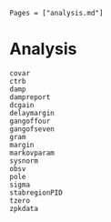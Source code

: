 ```@index
Pages = ["analysis.md"]
```

# Analysis

```@docs
covar
ctrb
damp
dampreport
dcgain
delaymargin
gangoffour
gangofseven
gram
margin
markovparam
sysnorm
obsv
pole
sigma
stabregionPID
tzero
zpkdata
```

